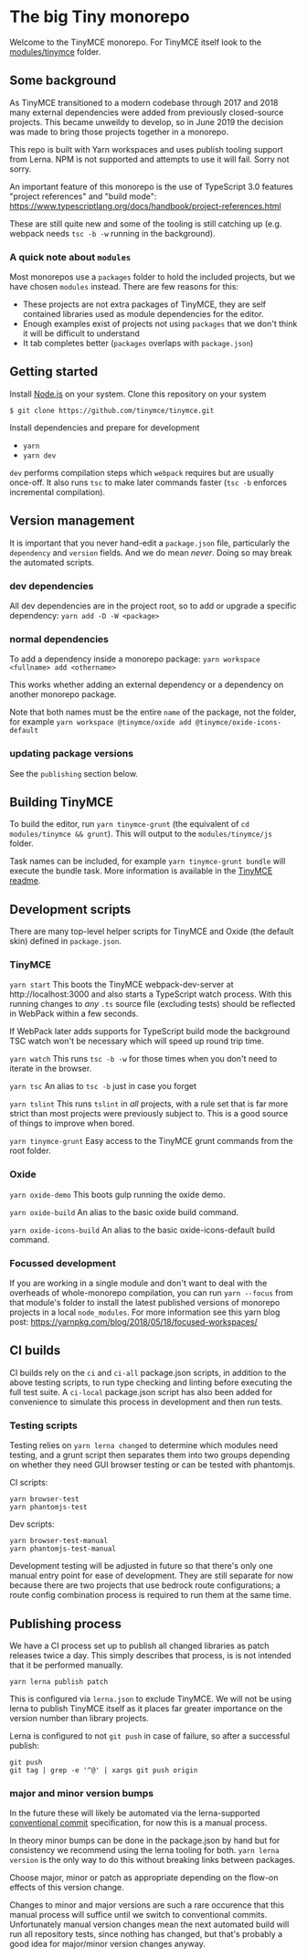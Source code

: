 # The big Tiny monorepo

Welcome to the TinyMCE monorepo. For TinyMCE itself look to the [modules/tinymce](modules/tinymce) folder.

## Some background

As TinyMCE transitioned to a modern codebase through 2017 and 2018 many external dependencies were added from previously closed-source projects. This became unweildy to develop, so in June 2019 the decision was made to bring those projects together in a monorepo.

This repo is built with Yarn workspaces and uses publish tooling support from Lerna. NPM is not supported and attempts to use it will fail. Sorry not sorry.

An important feature of this monorepo is the use of TypeScript 3.0 features "project references" and "build mode":
https://www.typescriptlang.org/docs/handbook/project-references.html

These are still quite new and some of the tooling is still catching up (e.g. webpack needs `tsc -b -w` running in the background).

### A quick note about `modules`

Most monorepos use a `packages` folder to hold the included projects, but we have chosen `modules` instead. There are few reasons for this:

* These projects are not extra packages of TinyMCE, they are self contained libraries used as module dependencies for the editor.
* Enough examples exist of projects not using `packages` that we don't think it will be difficult to understand
* It tab completes better (`packages` overlaps with `package.json`)

## Getting started

Install [Node.js](https://nodejs.org/en/) on your system.
Clone this repository on your system
```
$ git clone https://github.com/tinymce/tinymce.git
```

Install dependencies and prepare for development

* `yarn`
* `yarn dev`

`dev` performs compilation steps which `webpack` requires but are usually once-off. It also runs `tsc` to make later commands faster (`tsc -b` enforces incremental compilation).


## Version management

It is important that you never hand-edit a `package.json` file, particularly the `dependency` and `version` fields. And we do mean _never_. Doing so may break the automated scripts.

### dev dependencies

All dev dependencies are in the project root, so to add or upgrade a specific dependency:
`yarn add -D -W <package>`

### normal dependencies

To add a dependency inside a monorepo package:
`yarn workspace <fullname> add <othername>`

This works whether adding an external dependency or a dependency on another monorepo package.

Note that both names must be the entire `name` of the package, not the folder, for example
`yarn workspace @tinymce/oxide add @tinymce/oxide-icons-default`

### updating package versions

See the `publishing` section below.


## Building TinyMCE

To build the editor, run `yarn tinymce-grunt` (the equivalent of `cd modules/tinymce && grunt`). This will output to the `modules/tinymce/js` folder.

Task names can be included, for example `yarn tinymce-grunt bundle` will execute the bundle task. More information is available in the [TinyMCE readme](modules/tinymce/readme.md).

## Development scripts

There are many top-level helper scripts for TinyMCE and Oxide (the default skin) defined in `package.json`.

### TinyMCE

`yarn start`
This boots the TinyMCE webpack-dev-server at http://localhost:3000 and also starts a TypeScript watch process. With this running changes to _any_ `.ts` source file (excluding tests) should be reflected in WebPack within a few seconds.

If WebPack later adds supports for TypeScript build mode the background TSC watch won't be necessary which will speed up round trip time.

`yarn watch`
This runs `tsc -b -w` for those times when you don't need to iterate in the browser.

`yarn tsc`
An alias to `tsc -b` just in case you forget

`yarn tslint`
This runs `tslint` in _all_ projects, with a rule set that is far more strict than most projects were previously subject to. This is a good source of things to improve when bored.

`yarn tinymce-grunt`
Easy access to the TinyMCE grunt commands from the root folder.

### Oxide

`yarn oxide-demo`
This boots gulp running the oxide demo.

`yarn oxide-build`
An alias to the basic oxide build command.

`yarn oxide-icons-build`
An alias to the basic oxide-icons-default build command.

### Focussed development

If you are working in a single module and don't want to deal with the overheads of whole-monorepo compilation, you can run `yarn --focus` from that module's folder to install the latest published versions of monorepo projects in a local `node_modules`. For more information see this yarn blog post:
https://yarnpkg.com/blog/2018/05/18/focused-workspaces/


## CI builds

CI builds rely on the `ci` and `ci-all` package.json scripts, in addition to the above testing scripts, to run type checking and linting before executing the full test suite. A `ci-local` package.json script has also been added for convenience to simulate this process in development and then run tests.

### Testing scripts

Testing relies on `yarn lerna changed` to determine which modules need testing, and a grunt script then separates them into two groups depending on whether they need GUI browser testing or can be tested with phantomjs.

CI scripts:
```
yarn browser-test
yarn phantomjs-test
```

Dev scripts:
```
yarn browser-test-manual
yarn phantomjs-test-manual
```

Development testing will be adjusted in future so that there's only one manual entry point for ease of development. They are still separate for now because there are two projects that use bedrock route configurations; a route config combination process is required to run them at the same time.


## Publishing process

We have a CI process set up to publish all changed libraries as patch releases twice a day. This simply describes that process, is is not intended that it be performed manually.

`yarn lerna publish patch`

This is configured via `lerna.json` to exclude TinyMCE. We will not be using lerna to publish TinyMCE itself as it places far greater importance on the version number than library projects.

Lerna is configured to not `git push` in case of failure, so after a successful publish:

```
git push
git tag | grep -e '^@' | xargs git push origin
```

### major and minor version bumps

In the future these will likely be automated via the lerna-supported [conventional commit](https://conventionalcommits.org) specification, for now this is a manual process.

In theory minor bumps can be done in the package.json by hand but for consistency we recommend using the lerna tooling for both. `yarn lerna version` is the only way to do this without breaking links between packages.

Choose major, minor or patch as appropriate depending on the flow-on effects of this version change.

Changes to minor and major versions are such a rare occurence that this manual process will suffice until we switch to conventional commits. Unfortunately manual version changes mean the next automated build will run all repository tests, since nothing has changed, but that's probably a good idea for major/minor version changes anyway.